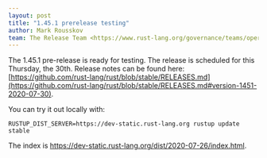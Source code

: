 ```yaml
---
layout: post
title: "1.45.1 prerelease testing"
author: Mark Rousskov
team: The Release Team <https://www.rust-lang.org/governance/teams/operations#release>
---
```


The 1.45.1 pre-release is ready for testing. The release is scheduled for this
Thursday, the 30th. Release notes can be found here:
[https://github.com/rust-lang/rust/blob/stable/RELEASES.md](https://github.com/rust-lang/rust/blob/stable/RELEASES.md#version-1451-2020-07-30).

You can try it out locally with:

```plain
RUSTUP_DIST_SERVER=https://dev-static.rust-lang.org rustup update stable
```

The index is <https://dev-static.rust-lang.org/dist/2020-07-26/index.html>.
